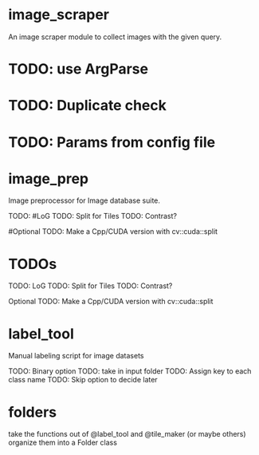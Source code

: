 # image_scraper
An image scraper module to collect images with the given query.

# TODO: use ArgParse
# TODO: Duplicate check
# TODO: Params from config file


# image_prep
Image preprocessor for Image database suite.

TODO: #LoG
TODO: Split for Tiles
TODO: Contrast?


#Optional TODO: Make a Cpp/CUDA version with cv::cuda::split
# TODOs
TODO: LoG
TODO: Split for Tiles
TODO: Contrast?

Optional TODO: Make a Cpp/CUDA version with cv::cuda::split



# label_tool
Manual labeling script for  image datasets

TODO: Binary option
TODO: take in input folder
TODO: Assign key to each class name
TODO: Skip option to decide later

# folders

take the functions out of @label_tool and @tile_maker (or maybe others)
organize them into a Folder class
